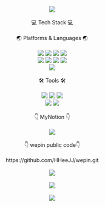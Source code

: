<div align="center">
  <img src="https://capsule-render.vercel.app/api?type=soft&color=FFCCCC&height=150&section=header&text=Hello%20JinKyeong%20World!&fontSize=60&animation=twinkling" />
  <br><br>
  💻  Tech Stack  💻
  <br><br>
  🌏 Platforms & Languages 🌏
  <br><br>
  <img src="https://img.shields.io/badge/JavaScript-F7DF1E?style=flat&logo=JavaScript&logoColor=white" />
	<img src="https://img.shields.io/badge/HTML5-E34F26?style=flat&logo=HTML5&logoColor=white" />
	<img src="https://img.shields.io/badge/CSS3-1572B6?style=flat&logo=CSS3&logoColor=white" />
  <img src="https://img.shields.io/badge/SASS-CC6699?style=flat&logo=Sass&logoColor=white" />
  <br>
  <img src="https://img.shields.io/badge/React-61DAFB?style=flat&logo=React&logoColor=white" />
  <img src="https://img.shields.io/badge/CreateReactApp-09D3AC?style=flat&logo=CreateReactApp&logoColor=white" />
  <img src="https://img.shields.io/badge/Java-007396?style=flat&logo=Java&logoColor=white" />
  <img src="https://img.shields.io/badge/SpringBoot-6DB33F?style=flat&logo=SpringBoot&logoColor=white" />
  <br>
  <img src="https://img.shields.io/badge/Android-3DDC84?style=flat&logo=Android&logoColor=white" />
  <br><br>
  🛠️ Tools 🛠️
  <br><br>
  <img src="https://img.shields.io/badge/WebStorm-000000?style=flat&logo=WebStorm&logoColor=white" />
  <img src="https://img.shields.io/badge/IntellijIDEA-000000?style=flat&logo=IntellijIDEA&logoColor=white" />
  <img src="https://img.shields.io/badge/SourceTree-0052CC?style=flat&logo=SourceTree&logoColor=white" />
  <br>
  <img src="https://img.shields.io/badge/VisualStudio-5C2D91?style=flat&logo=VisualStudio&logoColor=white" />
  <img src="https://img.shields.io/badge/VisualStudioCode-007ACC?style=flat&logo=VisualStudioCode&logoColor=white" />
  <br><br>
  👇 MyNotion 👇
  <br><br>
  <a href="https://fascinated-femur-924.notion.site/674dc62ee3434f2ba97074a02851568f?pvs=4">
    <img src="https://img.shields.io/badge/Notion-000000?style=flat&logo=Notion&logoColor=white" />
  </a>
  <br><br>
  👇 wepin public code👇
  <br><br>
  https://github.com/HHeeJJ/wepin.git
  <br><br>
  <img src="https://github-readme-stats.vercel.app/api/top-langs/?username=EJinK0&layout=compact"/>
	<br><br>
  <img src="https://github-readme-stats.vercel.app/api?username=EJinK0&show_icons=true"/>
	<br><br>
	<img src="https://hits.seeyoufarm.com/api/count/incr/badge.svg?url=https%3A%2F%2Fgithub.com%2FEJinK0%2Fhit-counter"/>
</div>
